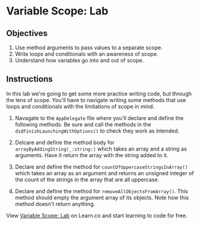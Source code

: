 # Variable Scope: Lab

## Objectives

1. Use method arguments to pass values to a separate scope.
2. Write loops and conditionals with an awareness of scope.
3. Understand how variables go into and out of scope.

## Instructions

In this lab we're going to get some more practice writing code, but through the lens of scope. You'll have to navigate writing some methods that use loops and conditionals with the limitations of scope in mind.

1. Navagate to the `AppDelegate` file where you'll declare and define the following methods. Be sure and call the methods in the `didFinishLaunchingWithOptions()` to check they work as intended.

2. Delcare and define the method body for `arrayByAddingString(_:string:)` which takes an array and a string as arguments. Have it return the array with the string added to it. 

3. Declare and define the method for `countOfUppercaseStringsInArray()` which takes an array as an argument and returns an unsigned integer of the count of the strings in the array that are all uppercase. 

4. Declare and define the method for `removeAllObjectsFromArray()`. This method should empty the argument array of its objects. Note how this method doesn't return anything.

<p data-visibility='hidden'>View <a href='https://learn.co/lessons/ios-variable-scope' title='Variable Scope: Lab'>Variable Scope: Lab</a> on Learn.co and start learning to code for free.</p>
